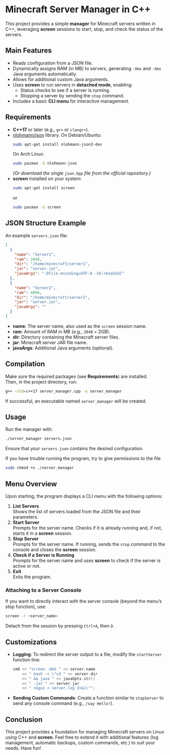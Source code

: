 # Minecraft Server Manager in C++

This project provides a simple **manager** for Minecraft servers written in C++, leveraging **screen** sessions to start, stop, and check the status of the servers.

## Main Features
- Reads configuration from a JSON file.
- Dynamically assigns RAM (in MB) to servers, generating `-Xmx` and `-Xms` Java arguments automatically.
- Allows for additional custom Java arguments.
- Uses **screen** to run servers in **detached mode**, enabling:
  - Status checks to see if a server is running.
  - Stopping a server by sending the `stop` command.
- Includes a basic **CLI menu** for interactive management.

## Requirements
- **C++17** or later (e.g., `g++` or `clang++`).
- [nlohmann/json](https://github.com/nlohmann/json) library. On Debian/Ubuntu:
  ```bash
  sudo apt-get install nlohmann-json3-dev
  ```
  On Arch Linux:
  ```bash
  sudo pacman -S nlohmann-json
  ```
  *(Or download the single `json.hpp` file from the official repository.)*
- **screen** installed on your system:
  ```bash
  sudo apt-get install screen
  ```
  or
  ```bash
  sudo pacman -S screen
  ```

## JSON Structure Example

An example `servers.json` file:

```json
[
  {
    "name": "Server1",
    "ram": 2048,
    "dir": "/home/minecraft/server1",
    "jar": "server.jar",
    "javaArgs": "-Dfile.encoding=UTF-8 -XX:+UseG1GC"
  },
  {
    "name": "Server2",
    "ram": 4096,
    "dir": "/home/minecraft/server2",
    "jar": "server.jar",
    "javaArgs": ""
  }
]
```

- **name**: The server name, also used as the `screen` session name.  
- **ram**: Amount of RAM in MB (e.g., `2048` = 2GB).  
- **dir**: Directory containing the Minecraft server files.  
- **jar**: Minecraft server JAR file name.  
- **javaArgs**: Additional Java arguments (optional).

## Compilation
Make sure the required packages (see **Requirements**) are installed.  
Then, in the project directory, run:

```bash
g++ -std=c++17 server_manager.cpp -o server_manager
```

If successful, an executable named `server_manager` will be created.

## Usage
Run the manager with:

```bash
./server_manager servers.json
```

Ensure that your `servers.json` contains the desired configuration.

If you have trouble running the program, try to give permissions to the file

```bash
sudo chmod +x ./server_manager
```

## Menu Overview
Upon starting, the program displays a CLI menu with the following options:

1. **List Servers**  
   Shows the list of servers loaded from the JSON file and their parameters.  
2. **Start Server**  
   Prompts for the server name. Checks if it is already running and, if not, starts it in a **screen** session.  
3. **Stop Server**  
   Prompts for the server name. If running, sends the `stop` command to the console and closes the **screen** session.  
4. **Check if a Server is Running**  
   Prompts for the server name and uses **screen** to check if the server is active or not.  
5. **Exit**  
   Exits the program.

### Attaching to a Server Console
If you want to directly interact with the server console (beyond the menu’s stop function), use:
```bash
screen -r <server_name>
```
Detach from the session by pressing `Ctrl+A`, then `D`.

## Customizations
- **Logging**: To redirect the server output to a file, modify the `startServer` function line:
  ```cpp
  cmd << "screen -dmS " << server.name
      << " bash -c \"cd " << server.dir
      << " && java " << javaOpts.str()
      << " -jar " << server.jar
      << " nogui > server.log 2>&1\"";
  ```
- **Sending Custom Commands**: Create a function similar to `stopServer` to send any console command (e.g., `/say Hello!`).

## Conclusion
This project provides a foundation for managing Minecraft servers on Linux using C++ and **screen**. Feel free to extend it with additional features (log management, automatic backups, custom commands, etc.) to suit your needs. Have fun!